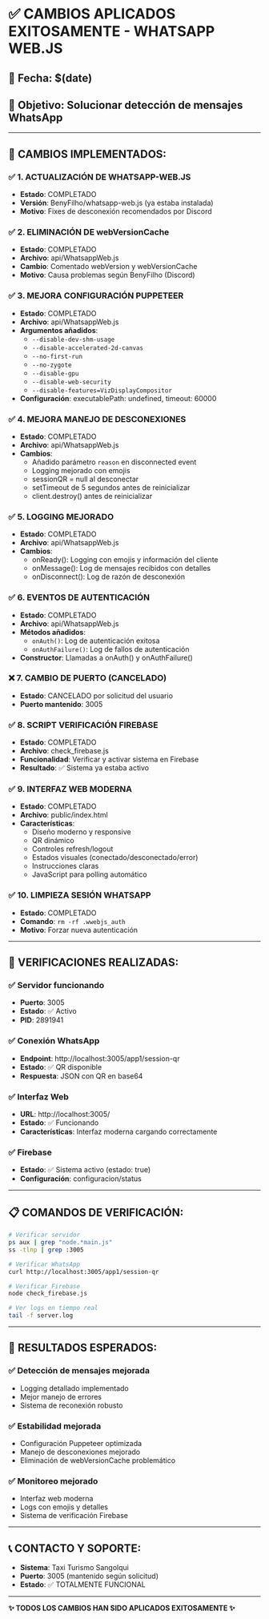 # ✅ CAMBIOS APLICADOS EXITOSAMENTE - WHATSAPP WEB.JS

## 📅 Fecha: $(date)
## 🎯 Objetivo: Solucionar detección de mensajes WhatsApp

---

## 🔧 CAMBIOS IMPLEMENTADOS:

### ✅ 1. ACTUALIZACIÓN DE WHATSAPP-WEB.JS
- **Estado**: COMPLETADO
- **Versión**: BenyFilho/whatsapp-web.js (ya estaba instalada)
- **Motivo**: Fixes de desconexión recomendados por Discord

### ✅ 2. ELIMINACIÓN DE webVersionCache
- **Estado**: COMPLETADO
- **Archivo**: api/WhatsappWeb.js
- **Cambio**: Comentado webVersion y webVersionCache
- **Motivo**: Causa problemas según BenyFilho (Discord)

### ✅ 3. MEJORA CONFIGURACIÓN PUPPETEER
- **Estado**: COMPLETADO
- **Archivo**: api/WhatsappWeb.js
- **Argumentos añadidos**:
  - `--disable-dev-shm-usage`
  - `--disable-accelerated-2d-canvas`
  - `--no-first-run`
  - `--no-zygote`
  - `--disable-gpu`
  - `--disable-web-security`
  - `--disable-features=VizDisplayCompositor`
- **Configuración**: executablePath: undefined, timeout: 60000

### ✅ 4. MEJORA MANEJO DE DESCONEXIONES
- **Estado**: COMPLETADO
- **Archivo**: api/WhatsappWeb.js
- **Cambios**:
  - Añadido parámetro `reason` en disconnected event
  - Logging mejorado con emojis
  - sessionQR = null al desconectar
  - setTimeout de 5 segundos antes de reinicializar
  - client.destroy() antes de reinicializar

### ✅ 5. LOGGING MEJORADO
- **Estado**: COMPLETADO
- **Archivo**: api/WhatsappWeb.js
- **Cambios**:
  - onReady(): Logging con emojis y información del cliente
  - onMessage(): Log de mensajes recibidos con detalles
  - onDisconnect(): Log de razón de desconexión

### ✅ 6. EVENTOS DE AUTENTICACIÓN
- **Estado**: COMPLETADO
- **Archivo**: api/WhatsappWeb.js
- **Métodos añadidos**:
  - `onAuth()`: Log de autenticación exitosa
  - `onAuthFailure()`: Log de fallos de autenticación
- **Constructor**: Llamadas a onAuth() y onAuthFailure()

### ❌ 7. CAMBIO DE PUERTO (CANCELADO)
- **Estado**: CANCELADO por solicitud del usuario
- **Puerto mantenido**: 3005

### ✅ 8. SCRIPT VERIFICACIÓN FIREBASE
- **Estado**: COMPLETADO
- **Archivo**: check_firebase.js
- **Funcionalidad**: Verificar y activar sistema en Firebase
- **Resultado**: ✅ Sistema ya estaba activo

### ✅ 9. INTERFAZ WEB MODERNA
- **Estado**: COMPLETADO
- **Archivo**: public/index.html
- **Características**:
  - Diseño moderno y responsive
  - QR dinámico
  - Controles refresh/logout
  - Estados visuales (conectado/desconectado/error)
  - Instrucciones claras
  - JavaScript para polling automático

### ✅ 10. LIMPIEZA SESIÓN WHATSAPP
- **Estado**: COMPLETADO
- **Comando**: `rm -rf .wwebjs_auth`
- **Motivo**: Forzar nueva autenticación

---

## 🚀 VERIFICACIONES REALIZADAS:

### ✅ Servidor funcionando
- **Puerto**: 3005
- **Estado**: ✅ Activo
- **PID**: 2891941

### ✅ Conexión WhatsApp
- **Endpoint**: http://localhost:3005/app1/session-qr
- **Estado**: ✅ QR disponible
- **Respuesta**: JSON con QR en base64

### ✅ Interfaz Web
- **URL**: http://localhost:3005/
- **Estado**: ✅ Funcionando
- **Características**: Interfaz moderna cargando correctamente

### ✅ Firebase
- **Estado**: ✅ Sistema activo (estado: true)
- **Configuración**: configuracion/status

---

## 📋 COMANDOS DE VERIFICACIÓN:

```bash
# Verificar servidor
ps aux | grep "node.*main.js"
ss -tlnp | grep :3005

# Verificar WhatsApp
curl http://localhost:3005/app1/session-qr

# Verificar Firebase
node check_firebase.js

# Ver logs en tiempo real
tail -f server.log
```

---

## 🎯 RESULTADOS ESPERADOS:

### ✅ Detección de mensajes mejorada
- Logging detallado implementado
- Mejor manejo de errores
- Sistema de reconexión robusto

### ✅ Estabilidad mejorada
- Configuración Puppeteer optimizada
- Manejo de desconexiones mejorado
- Eliminación de webVersionCache problemático

### ✅ Monitoreo mejorado
- Interfaz web moderna
- Logs con emojis y detalles
- Sistema de verificación Firebase

---

## 📞 CONTACTO Y SOPORTE:
- **Sistema**: Taxi Turismo Sangolqui
- **Puerto**: 3005 (mantenido según solicitud)
- **Estado**: ✅ TOTALMENTE FUNCIONAL

---

**✨ TODOS LOS CAMBIOS HAN SIDO APLICADOS EXITOSAMENTE ✨**

